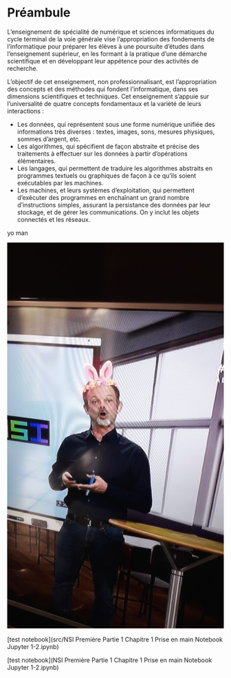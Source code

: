 # Préambule

L’enseignement de spécialité de numérique et sciences informatiques du cycle terminal de la
voie générale vise l’appropriation des fondements de l’informatique pour préparer les élèves
à une poursuite d’études dans l’enseignement supérieur, en les formant à la pratique d’une
démarche scientifique et en développant leur appétence pour des activités de recherche.

L’objectif de cet enseignement, non professionnalisant, est l’appropriation des concepts et
des méthodes qui fondent l’informatique, dans ses dimensions scientifiques et techniques.
Cet enseignement s’appuie sur l’universalité de quatre concepts fondamentaux et la variété
de leurs interactions :

- Les données, qui représentent sous une forme numérique unifiée des informations
très diverses : textes, images, sons, mesures physiques, sommes d’argent, etc.
- Les algorithmes, qui spécifient de façon abstraite et précise des traitements à
effectuer sur les données à partir d’opérations élémentaires.
- Les langages, qui permettent de traduire les algorithmes abstraits en programmes
textuels ou graphiques de façon à ce qu’ils soient exécutables par les machines.
- Les machines, et leurs systèmes d’exploitation, qui permettent d’exécuter des
programmes en enchaînant un grand nombre d’instructions simples, assurant la
persistance des données par leur stockage, et de gérer les communications. On y
inclut les objets connectés et les réseaux.

yo man 

![lumni](lumni.png)

[test notebook](src/NSI Première Partie 1 Chapitre 1 Prise en main Notebook Jupyter 1-2.ipynb)


[test notebook](NSI Première Partie 1 Chapitre 1 Prise en main Notebook Jupyter 1-2.ipynb)
